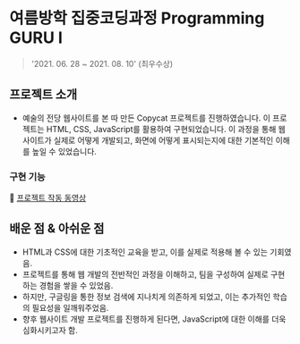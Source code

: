 # 여름방학 집중코딩과정 Programming GURU I
> '2021. 06. 28 ~ 2021. 08. 10' (최우수상)

## 프로젝트 소개
- 예술의 전당 웹사이트를 본 따 만든 Copycat 프로젝트를 진행하였습니다. 이 프로젝트는 HTML, CSS, JavaScript를 활용하여 구현되었습니다. 이 과정을 통해 웹사이트가 실제로 어떻게 개발되고, 화면에 어떻게 표시되는지에 대한 기본적인 이해를 높일 수 있었습니다.

### 구현 기능 
🔗 [프로젝트 작동 동영상](https://www.youtube.com/watch?v=HaQWTJ8doLo)

## 배운 점 & 아쉬운 점
- HTML과 CSS에 대한 기초적인 교육을 받고, 이를 실제로 적용해 볼 수 있는 기회였음.
- 프로젝트를 통해 웹 개발의 전반적인 과정을 이해하고, 팀을 구성하여 실제로 구현하는 경험을 쌓을 수 있었음.
- 하지만, 구글링을 통한 정보 검색에 지나치게 의존하게 되었고, 이는 추가적인 학습의 필요성을 일깨워주었음.
- 향후 웹사이트 개발 프로젝트를 진행하게 된다면, JavaScript에 대한 이해를 더욱 심화시키고자 함.

